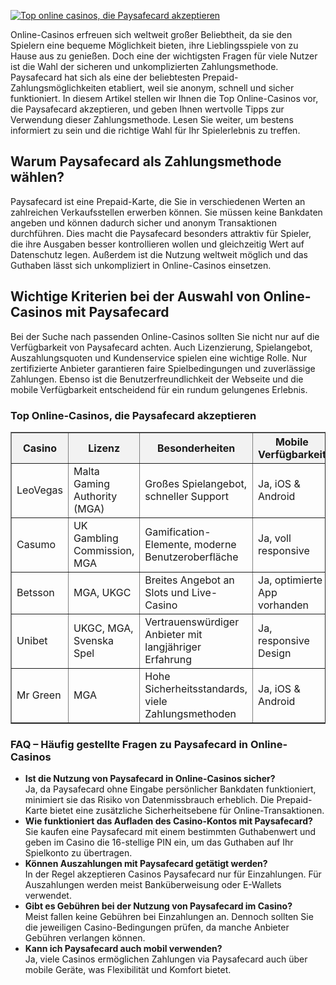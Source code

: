 [![Top online casinos, die Paysafecard akzeptieren](https://123-caf.pages.dev/gitsignup.png)](https://vrmoo.ru/Bt82HjjY)

<div>     <p>Online-Casinos erfreuen sich weltweit großer Beliebtheit, da sie den Spielern eine bequeme Möglichkeit bieten, ihre Lieblingsspiele von zu Hause aus zu genießen. Doch eine der wichtigsten Fragen für viele Nutzer ist die Wahl der sicheren und unkomplizierten Zahlungsmethode. Paysafecard hat sich als eine der beliebtesten Prepaid-Zahlungsmöglichkeiten etabliert, weil sie anonym, schnell und sicher funktioniert. In diesem Artikel stellen wir Ihnen die Top Online-Casinos vor, die Paysafecard akzeptieren, und geben Ihnen wertvolle Tipps zur Verwendung dieser Zahlungsmethode. Lesen Sie weiter, um bestens informiert zu sein und die richtige Wahl für Ihr Spielerlebnis zu treffen.</p>      <h2>Warum Paysafecard als Zahlungsmethode wählen?</h2>     <p>Paysafecard ist eine Prepaid-Karte, die Sie in verschiedenen Werten an zahlreichen Verkaufsstellen erwerben können. Sie müssen keine Bankdaten angeben und können dadurch sicher und anonym Transaktionen durchführen. Dies macht die Paysafecard besonders attraktiv für Spieler, die ihre Ausgaben besser kontrollieren wollen und gleichzeitig Wert auf Datenschutz legen. Außerdem ist die Nutzung weltweit möglich und das Guthaben lässt sich unkompliziert in Online-Casinos einsetzen.</p>      <h2>Wichtige Kriterien bei der Auswahl von Online-Casinos mit Paysafecard</h2>     <p>Bei der Suche nach passenden Online-Casinos sollten Sie nicht nur auf die Verfügbarkeit von Paysafecard achten. Auch Lizenzierung, Spielangebot, Auszahlungsquoten und Kundenservice spielen eine wichtige Rolle. Nur zertifizierte Anbieter garantieren faire Spielbedingungen und zuverlässige Zahlungen. Ebenso ist die Benutzerfreundlichkeit der Webseite und die mobile Verfügbarkeit entscheidend für ein rundum gelungenes Erlebnis.</p>    <h3>Top Online-Casinos, die Paysafecard akzeptieren</h3>     <table border="1" cellpadding="8" cellspacing="0" style="border-collapse: collapse; width: 100%;">       <thead>         <tr style="background-color: #f2f2f2;">           <th>Casino</th>           <th>Lizenz</th>           <th>Besonderheiten</th>           <th>Mobile Verfügbarkeit</th>         </tr>       </thead>       <tbody>         <tr>           <td>LeoVegas</td>           <td>Malta Gaming Authority (MGA)</td>           <td>Großes Spielangebot, schneller Support</td>           <td>Ja, iOS & Android</td>         </tr>         <tr>           <td>Casumo</td>           <td>UK Gambling Commission, MGA</td>           <td>Gamification-Elemente, moderne Benutzeroberfläche</td>           <td>Ja, voll responsive</td>         </tr>         <tr>           <td>Betsson</td>           <td>MGA, UKGC</td>           <td>Breites Angebot an Slots und Live-Casino</td>           <td>Ja, optimierte App vorhanden</td>         </tr>         <tr>           <td>Unibet</td>           <td>UKGC, MGA, Svenska Spel</td>           <td>Vertrauenswürdiger Anbieter mit langjähriger Erfahrung</td>           <td>Ja, responsive Design</td>         </tr>         <tr>           <td>Mr Green</td>           <td>MGA</td>           <td>Hohe Sicherheitsstandards, viele Zahlungsmethoden</td>           <td>Ja, iOS & Android</td>         </tr>       </tbody>     </table>    <h3>FAQ – Häufig gestellte Fragen zu Paysafecard in Online-Casinos</h3>     <ul>       <li><strong>Ist die Nutzung von Paysafecard in Online-Casinos sicher?</strong>         <br>Ja, da Paysafecard ohne Eingabe persönlicher Bankdaten funktioniert, minimiert sie das Risiko von Datenmissbrauch erheblich. Die Prepaid-Karte bietet eine zusätzliche Sicherheitsebene für Online-Transaktionen.</li>        <li><strong>Wie funktioniert das Aufladen des Casino-Kontos mit Paysafecard?</strong>         <br>Sie kaufen eine Paysafecard mit einem bestimmten Guthabenwert und geben im Casino die 16-stellige PIN ein, um das Guthaben auf Ihr Spielkonto zu übertragen.</li>        <li><strong>Können Auszahlungen mit Paysafecard getätigt werden?</strong>         <br>In der Regel akzeptieren Casinos Paysafecard nur für Einzahlungen. Für Auszahlungen werden meist Banküberweisung oder E-Wallets verwendet.</li>        <li><strong>Gibt es Gebühren bei der Nutzung von Paysafecard im Casino?</strong>         <br>Meist fallen keine Gebühren bei Einzahlungen an. Dennoch sollten Sie die jeweiligen Casino-Bedingungen prüfen, da manche Anbieter Gebühren verlangen können.</li>        <li><strong>Kann ich Paysafecard auch mobil verwenden?</strong>         <br>Ja, viele Casinos ermöglichen Zahlungen via Paysafecard auch über mobile Geräte, was Flexibilität und Komfort bietet.</li>     </ul>   </div>